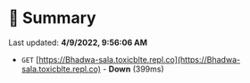 # 📖 Summary
Last updated: **4/9/2022, 9:56:06 AM**

- `GET` [https://Bhadwa-sala.toxicblte.repl.co](https://Bhadwa-sala.toxicblte.repl.co) - **Down** (399ms)
